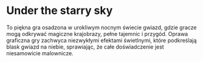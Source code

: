 # Under the starry sky
To piękna gra osadzona w urokliwym nocnym świecie gwiazd, gdzie gracze mogą odkrywać magiczne krajobrazy, pełne tajemnic i przygód. Oprawa graficzna gry zachwyca niezwykłymi efektami świetlnymi, które podkreślają blask gwiazd na niebie, sprawiając, że całe doświadczenie jest niesamowicie malownicze.
